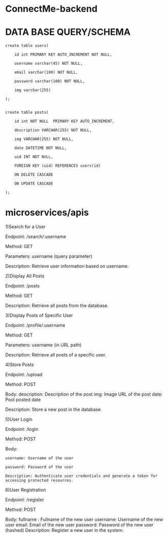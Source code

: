 # ConnectMe-backend

# DATA BASE QUERY/SCHEMA


	create table users(

		id int PRIMARY KEY AUTO_INCREMENT NOT NULL,

 		username varchar(45) NOT NULL,
	
 		email varchar(100) NOT NULL,
	
 		password varchar(100) NOT NULL,
	
 		img varchar(255) 
	
 	);


	create table posts(
	
 		id int NOT NULL  PRIMARY KEY AUTO_INCREMENT,
		
	 	description VARCHAR(255) NOT NULL,
		
	 	img VARCHAR(255) NOT NULL,
		
	 	date DATETIME NOT NULL,
		
	 	uid INT NOT NULL,
		
	 	FOREIGN KEY (uid) REFERENCES users(id)
		
	 	ON DELETE CASCADE
	
 		ON UPDATE CASCADE
	
 	);

# microservices/apis

1)Search for a User

Endpoint: /search/:username

Method: GET

Parameters: username (query parameter)

Description: Retrieve user information based on username.

2)Display All Posts

Endpoint: /posts

Method: GET

Description: Retrieve all posts from the database.

3)Display Posts of Specific User

Endpoint: /profile/:username

Method: GET

Parameters: username (in URL path)

Description: Retrieve all posts of a specific user.

4)Store Posts

Endpoint: /upload

Method: POST

Body:
	description: Description of the post
	img: Image URL of the post
	date: Post posted date
 
Description: Store a new post in the database.

5)User Login

Endpoint: /login

Method: POST

Body:

	username: Username of the user
	
 	password: Password of the user
	
 	Description: Authenticate user credentials and generate a token for accessing protected resources.

6)User Registration

Endpoint: /register

Method: POST

Body:
	fullname : Fullname of the new user
	username: Username of the new user
	email: Email of the new user
	password: Password of the new user (hashed)
Description: Register a new user in the system.

